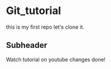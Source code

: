 # Git_tutorial

this is my first repo
let's clone it.


## Subheader

Watch tutorial on youtube
changes done!